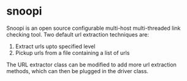 snoopi
======


Snoopi is an open source configurable multi-host multi-threaded link checking tool. Two default url extraction techniques are:
  1. Extract urls upto specified level
  2. Pickup urls from a file containing a list of urls

The URL extractor class can be modified to add more url extraction methods, which can then be plugged in the driver class.
